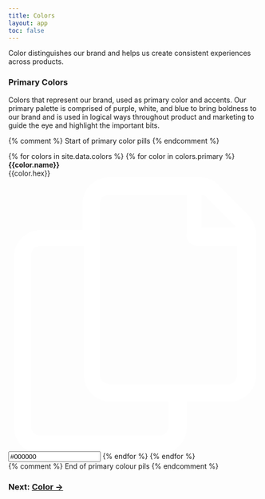 ```yaml
---
title: Colors
layout: app
toc: false
---
```


<script>
function getColor() {
  /* Get the text field */
  var copyText = document.getElementById("pillColor");

  /* Select the text field */
  copyText.select();
  copyText.setSelectionRange(0, 99999); /* For mobile devices */

   /* Copy the text inside the text field */
  navigator.clipboard.writeText(copyText.value);

}
</script>

<div class="container-fluid p-0">
<p>Color distinguishes our brand and helps us create consistent experiences across products. </p>
<h3 class="m-bottom-2 t-bold">Primary Colors</h3>
<p>Colors that represent our brand, used as primary color and accents. Our primary palette is comprised of purple, white, and blue to bring boldness to our brand and is used in logical ways throughout product and marketing to guide the eye and highlight the important bits.</p>

{% comment %} 
 Start of primary color pills
{% endcomment %}

<div class="row ">
{% for colors in site.data.colors %}
{% for color in colors.primary %}
<span onClick="getColor()" type="button" class=" col-12 col-md-4 m-bottom-4  ">
<div class="row m-0 {{color.bg}} t-c-w100 p-0 m-0 t-left p-left-4 rounded-pill no-scroll shadow-default colorpill">
<a class='copy col-8 {% if color.text-color=="white"%} t-c-w100{% else %}t-black{% endif %} m-top-2'>
<b class="t-bold">{{color.name}}</b><br/>
{{color.hex}}</a>
<span class="col-4 col-md-4 p-left-4 p-left-3__m p-3 bg-c-b300">
<svg version="1.1" id="Layer_1" xmlns="http://www.w3.org/2000/svg" xmlns:xlink="http://www.w3.org/1999/xlink" x="0px" y="0px"
	 viewBox="0 0 22 24" style="enable-background:new 0 0 22 24;" xml:space="preserve">
<style type="text/css">
	.st0{fill:#FFFFFF;}
</style>
<g>
	<path class="st0" d="M20.8,3.1l-2.4-2.4C18,0.2,17.4,0,16.8,0H8.8C7.5,0,6.5,1,6.5,2.3v2.3H2.8c-1.2,0-2.3,1-2.3,2.3v15
		c0,1.2,1,2.3,2.3,2.3h10.5c1.2,0,2.3-1,2.3-2.3v-2.3h3.8c1.2,0,2.3-1,2.3-2.3V4.7C21.5,4.1,21.3,3.5,20.8,3.1z M17,1.5
		c0.1,0,0.3,0.1,0.3,0.2l2.4,2.4c0.1,0.1,0.2,0.2,0.2,0.3h-3V1.5z M14,21.8c0,0.4-0.3,0.8-0.8,0.8H2.8c-0.4,0-0.8-0.3-0.8-0.8v-15
		C2,6.3,2.3,6,2.8,6h3.8v11.3c0,1.2,1,2.3,2.3,2.3H14V21.8z M20,17.3c0,0.4-0.3,0.8-0.8,0.8H8.8C8.3,18,8,17.7,8,17.3v-15
		c0-0.4,0.3-0.8,0.8-0.8h6.8v3.4C15.5,5.5,16,6,16.6,6H20V17.3z"/>
</g>
</svg>
</span>
</div>
<input class="l-none" type="text" value="#000000"  id="pillColor">
</span>
{% endfor %}
{% endfor %}
</div>
{% comment %} 
 End of primary colour pils
{% endcomment %}


</div>

<h3 class ="t-bold t-right m-0">  Next: <a href="">Color →</a></h3>
